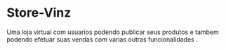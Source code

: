 # Store-Vinz

Uma loja virtual com usuarios podendo publicar seus produtos e tambem podendo efetuar suas vendas com varias outras funcionalidades .

